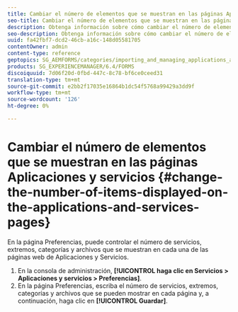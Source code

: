 ```yaml
---
title: Cambiar el número de elementos que se muestran en las páginas Aplicaciones y servicios
seo-title: Cambiar el número de elementos que se muestran en las páginas Aplicaciones y servicios
description: Obtenga información sobre cómo cambiar el número de elementos que se muestran en las páginas Aplicaciones y servicios.
seo-description: Obtenga información sobre cómo cambiar el número de elementos que se muestran en las páginas Aplicaciones y servicios.
uuid: fa42fbf7-dcd2-46cb-a16c-148d05581705
contentOwner: admin
content-type: reference
geptopics: SG_AEMFORMS/categories/importing_and_managing_applications_and_archives
products: SG_EXPERIENCEMANAGER/6.4/FORMS
discoiquuid: 7d06f20d-0fbd-447c-8c78-bf6ce0ceed31
translation-type: tm+mt
source-git-commit: e2bb2f17035e16864b1dc54f5768a99429a3dd9f
workflow-type: tm+mt
source-wordcount: '126'
ht-degree: 0%

---
```



# Cambiar el número de elementos que se muestran en las páginas Aplicaciones y servicios {#change-the-number-of-items-displayed-on-the-applications-and-services-pages}

En la página Preferencias, puede controlar el número de servicios, extremos, categorías y archivos que se muestran en cada una de las páginas web de Aplicaciones y Servicios.

1. En la consola de administración, **[!UICONTROL haga clic en Servicios > Aplicaciones y servicios > Preferencias]**.
1. En la página Preferencias, escriba el número de servicios, extremos, categorías y archivos que se pueden mostrar en cada página y, a continuación, haga clic en **[!UICONTROL Guardar]**.

